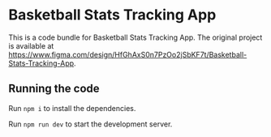 
  # Basketball Stats Tracking App

  This is a code bundle for Basketball Stats Tracking App. The original project is available at https://www.figma.com/design/HfGhAxS0n7PzOo2jSbKF7t/Basketball-Stats-Tracking-App.

  ## Running the code

  Run `npm i` to install the dependencies.

  Run `npm run dev` to start the development server.
  